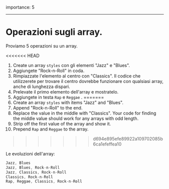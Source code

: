 importance: 5

---

# Operazioni sugli array.

Proviamo 5 operazioni su un array.

<<<<<<< HEAD
1. Create un array `styles` con gli elementi "Jazz" e "Blues".
2. Aggiungete "Rock-n-Roll" in coda.
3. Rimpiazzate l'elemento al centro con "Classics". Il codice che utilizzerete per trovare il centro dovrebbe funzionare con qualsiasi array, anche di lunghezza dispari.
4. Prelevate il primo elemento dell'array e mostratelo.
5. Aggiungete in testa `Rap` e `Reggae` .
=======
1. Create an array `styles` with items "Jazz" and "Blues".
2. Append "Rock-n-Roll" to the end.
3. Replace the value in the middle with "Classics". Your code for finding the middle value should work for any arrays with odd length.
4. Strip off the first value of the array and show it.
5. Prepend `Rap` and `Reggae` to the array.
>>>>>>> d694e895efe89922a109702085b6ca1efeffea10

Le evoluzioni dell'array:

```js no-beautify
Jazz, Blues
Jazz, Blues, Rock-n-Roll
Jazz, Classics, Rock-n-Roll
Classics, Rock-n-Roll
Rap, Reggae, Classics, Rock-n-Roll
```


